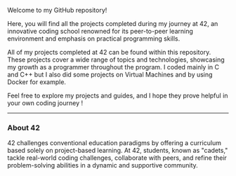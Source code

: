 Welcome to my GitHub repository!

Here, you will find all the projects completed during my journey at 42, an innovative coding school renowned for its peer-to-peer learning environment and emphasis on practical programming skills.

All of my projects completed at 42 can be found within this repository. These projects cover a wide range of topics and technologies, showcasing my growth as a programmer throughout the program. I coded mainly in C and C++ but I also did some projects on Virtual Machines and by using Docker for example. 

Feel free to explore my projects and guides, and I hope they prove helpful in your own coding journey !

------------------

### About 42
42 challenges conventional education paradigms by offering a curriculum based solely on project-based learning. At 42, students, known as "cadets," tackle real-world coding challenges, collaborate with peers, and refine their problem-solving abilities in a dynamic and supportive community.
